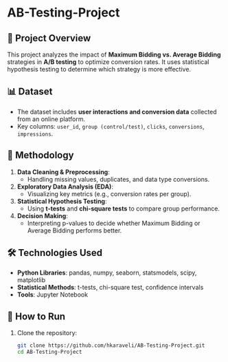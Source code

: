 # AB-Testing-Project

## 📌 Project Overview
This project analyzes the impact of **Maximum Bidding vs. Average Bidding** strategies in **A/B testing** to optimize conversion rates. It uses statistical hypothesis testing to determine which strategy is more effective.

## 📊 Dataset
- The dataset includes **user interactions and conversion data** collected from an online platform.
- Key columns: `user_id`, `group (control/test)`, `clicks`, `conversions`, `impressions`.

## 🔬 Methodology
1. **Data Cleaning & Preprocessing**:
   - Handling missing values, duplicates, and data type conversions.
2. **Exploratory Data Analysis (EDA)**:
   - Visualizing key metrics (e.g., conversion rates per group).
3. **Statistical Hypothesis Testing**:
   - Using **t-tests** and **chi-square tests** to compare group performance.
4. **Decision Making**:
   - Interpreting p-values to decide whether Maximum Bidding or Average Bidding performs better.

## 🛠 Technologies Used
- **Python Libraries**: pandas, numpy, seaborn, statsmodels, scipy, matplotlib
- **Statistical Methods**: t-tests, chi-square test, confidence intervals
- **Tools**: Jupyter Notebook

## 🚀 How to Run
1. Clone the repository:
   ```sh
   git clone https://github.com/hkaraveli/AB-Testing-Project.git
   cd AB-Testing-Project
